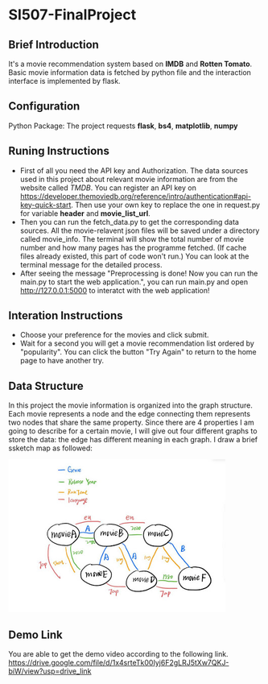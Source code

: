 # SI507-FinalProject
## Brief Introduction
It's a movie recommendation system based on **IMDB** and **Rotten Tomato**. Basic movie information data is fetched by python file and the interaction interface is implemented by flask.

## Configuration
Python Package: The project requests **flask**, **bs4**, **matplotlib**, **numpy**


## Runing Instructions
+ First of all you need the API key and Authorization. The data sources used in this project about relevant movie information are from the website called *TMDB*. You can register an API key on https://developer.themoviedb.org/reference/intro/authentication#api-key-quick-start. Then use your own key to replace the one in request.py for variable **header** and **movie_list_url**.
+ Then you can run the fetch_data.py to get the corresponding data sources. All the movie-relavent json files will be saved under a directory called movie_info. The terminal will show the total number of movie number and how many pages has the programme fetched. (If cache files already existed, this part of code won't run.) You can look at the terminal message for the detailed process.
+ After seeing the message "Preprocessing is done! Now you can run the main.py to start the web application.", you
can run main.py and open http://127.0.0.1:5000 to interatct with the web application!

## Interation Instructions
+ Choose your preference for the movies and click submit.
+ Wait for a second you will get a movie recommendation list ordered by "popularity". You can click the button "Try
   Again" to return to the home page to have another try.

## Data Structure
In this project the movie information is organized into the graph structure. Each movie represents a node and the edge connecting them represents two nodes that share the same property. 
Since there are 4 properties I am going to describe for a certain movie, I will give out four different graphs to store the data: the edge has different meaning in each graph.
I draw a brief ssketch map as followed:

![Alt Text](images/data_structure.jpeg)

## Demo Link
You are able to get the demo video according to the following link.
https://drive.google.com/file/d/1x4srteTk00Iyj6F2gLRJ5tXw7QKJ-biW/view?usp=drive_link

